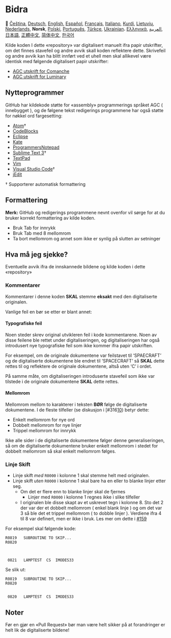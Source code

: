 # Bidra

🎌
[Čeština][CZ],
[Deutsch][DE],
[English][EN],
[Español][ES],
[Français][FR],
[Italiano][IT],
[Kurdi][KU],
[Lietuvių][LT],
[Nederlands][NL],
**Norsk**,
[Polski][PL],
[Português][PT_BR],
[Türkçe][TR],
[Ukrainian][UA]،
[Ελληνικά][GR],
[العربية][AR],
[日本語][JA],
[正體中文][ZH_TW],
[简体中文][ZH_CN],
[한국어][KO_KR]

[AR]:CONTRIBUTING.ar.md
[CZ]:CONTRIBUTING.cz.md
[DE]:CONTRIBUTING.de.md
[EN]:CONTRIBUTING.md
[ES]:CONTRIBUTING.es.md
[FR]:CONTRIBUTING.fr.md
[GR]:CONTRIBUTING.gr.md
[IT]:CONTRIBUTING.it.md
[JA]:CONTRIBUTING.ja.md
[KO_KR]:CONTRIBUTING.ko_kr.md
[KU]:CONTRIBUTING.ku.md
[LT]:CONTRIBUTING.lt.md
[NL]:CONTRIBUTING.nl.md
[NO]:CONTRIBUTING.no.md
[PL]:CONTRIBUTING.pl.md
[PT_BR]:CONTRIBUTING.pt_br.md
[TR]:CONTRIBUTING.tr.md
[UA]:CONTRIBUTING.ua.md
[ZH_CN]:CONTRIBUTING.zh_cn.md
[ZH_TW]:CONTRIBUTING.zh_tw.md

Kilde koden I dette «repository» var digitalisert manuelt ifra papir utskrifter, om det finnes stavefeil og andre avvik skall koden reflektere dette. Skrivefeil og andre avvik kan ha blitt innført ved et uhell men skal allikevel være identisk med følgende digitalisert papir utskrifter:

- [AGC utskrift for Comanche][8]
- [AGC utskrift for Luminary][9]

## Nytteprogrammer

GitHub har kildekode støtte for «assembly» programmerings språket AGC ( innebygget ), og de følgene tekst redigerings programmene har også støtte for nøkkel ord fargesetting:

- [Atom][Atom]†
- [CodeBlocks][CodeBlocks]
- [Eclipse][Eclipse]
- [Kate][Kate]
- [ProgrammersNotepad][ProgrammersNotepad]
- [Sublime Text 3][Sublime Text]†
- [TextPad][TextPad]
- [Vim][Vim]
- [Visual Studio Code][VisualStudioCode]†
- [jEdit][jEdit]

† Supporterer automatisk formattering

[Atom]:https://github.com/Alhadis/language-agc
[CodeBlocks]:https://github.com/virtualagc/virtualagc/tree/master/Contributed/SyntaxHighlight/CodeBlocks
[Eclipse]:https://github.com/virtualagc/virtualagc/tree/master/Contributed/SyntaxHighlight/Eclipse
[Kate]:https://github.com/virtualagc/virtualagc/tree/master/Contributed/SyntaxHighlight/Kate
[ProgrammersNotepad]:https://github.com/virtualagc/virtualagc/tree/master/Contributed/SyntaxHighlight/ProgrammersNotepad
[Sublime Text]:https://github.com/jimlawton/AGC-Assembly
[TextPad]:https://github.com/virtualagc/virtualagc/tree/master/Contributed/SyntaxHighlight/TextPad
[Vim]:https://github.com/wsdjeg/vim-assembly
[VisualStudioCode]:https://github.com/wopian/agc-assembly
[jEdit]:https://github.com/virtualagc/virtualagc/tree/master/Contributed/SyntaxHighlight/jEdit

## Formattering

**Merk:** GitHub og redigerings programmene nevnt ovenfor vil sørge for at du bruker korrekt formattering av kilde koden.

-	Bruk Tab for innrykk
-	Bruk Tab med 8 mellomrom
-	Ta bort mellomrom og annet som ikke er synlig på slutten av setninger

## Hva må jeg sjekke?

Eventuelle avvik ifra de innskannede bildene og kilde koden i dette «repository»

### Kommentarer

Kommentarer i denne koden **SKAL** stemme **eksakt** med den digitaliserte originalen.

Vanlige feil en bør se etter er blant annet:

#### Typografiske feil

Noen steder skrev original utvikleren feil i kode kommentarene. Noen av disse feilene ble rettet under digitaliseringen, og digitaliseringen har også introdusert nye typografiske feil som ikke kommer ifra papir utskriften.

For eksempel, om de originale dokumentene var feilstavet til ‘SPAECRAFT’ og de digitaliserte dokumentene ble endret til ‘SPACECRAFT’ så **SKAL** dette rettes til og reflektere de originale dokumentene, altså uten ‘C’ i ordet.

På samme måte, om digitaliseringen introduserte stavefeil som ikke var tilstede i de originale dokumentene **SKAL** dette rettes.

#### Mellomrom

Mellomrom mellom to karakterer i teksten **BØR** følge de digitaliserte dokumentene. I de fleste tilfeller (se diskusjon i [#316[10]) betyr dette:

- Enkelt mellomrom for nye ord
- Dobbelt mellomrom for nye linjer
- Trippel mellomrom for innrykk

Ikke alle sider i de digitaliserte dokumentene følger denne generaliseringen, så om de digitaliserte dokumentene bruker enkelt mellomrom i stedet for dobbelt mellomrom så skal enkelt mellomrom følges.

### Linje Skift

- Linje skift *med* `R0000` i kolonne 1 skal stemme helt med originalen.
- Linje skift *uten* `R0000` i kolonne 1 skal bare ha en eller to blanke linjer etter seg.
  - Om det er flere enn to blanke linjer skal de fjernes
    - Linjer med `R0000` i kolonne 1 regnes ikke i slike tilfeller
  - I originalen ble disse skapt av et uskrevet tegn i kolonne 8. Sto det 2 der var der et dobbelt mellomrom ( enkel blank linje ) og om det var 3 så ble det et trippel mellomrom ( to dobble linjer ). Verdiene ifra 4 til 8 var definert, men er ikke i bruk. Les mer om dette i [#159][7]

For eksempel skal følgende kode:

```plain
R0819   SUBROUTINE TO SKIP...
R0820



 0821   LAMPTEST  CS  IMODES33
```

Se slik ut:

```plain
R0819   SUBROUTINE TO SKIP...
R0820


 0820   LAMPTEST  CS  IMODES33
```

## Noter

Før en gjør en «Pull Request» bør man være helt sikker på at forandringer er helt lik de digitaliserte bildene!

[0]:https://github.com/chrislgarry/Apollo-11/pull/new/master
[1]:http://www.ibiblio.org/apollo/ScansForConversion/Luminary099/
[2]:http://www.ibiblio.org/apollo/ScansForConversion/Comanche055/
[6]:https://github.com/wopian/agc-assembly#user-settings
[7]:https://github.com/chrislgarry/Apollo-11/issues/159
[8]:http://www.ibiblio.org/apollo/ScansForConversion/Comanche055/
[9]:http://www.ibiblio.org/apollo/ScansForConversion/Luminary099/
[10]:https://github.com/chrislgarry/Apollo-11/pull/316#pullrequestreview-102892741
